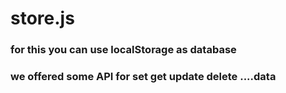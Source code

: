 # store.js
### for this you can use localStorage as database
### we offered some API for set get update delete ....data

